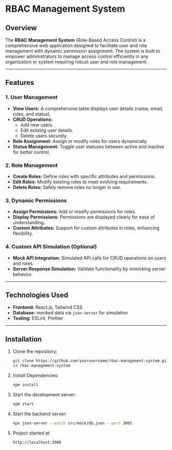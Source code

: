 # **RBAC Management System**

## **Overview**

The **RBAC Management System** (Role-Based Access Control) is a comprehensive web application designed to facilitate user and role management with dynamic permission assignment. The system is built to empower administrators to manage access control efficiently in any organization or system requiring robust user and role management.

---

## **Features**

### **1. User Management**
- **View Users:** A comprehensive table displays user details (name, email, roles, and status).
- **CRUD Operations:** 
  - Add new users.
  - Edit existing user details.
  - Delete users securely.
- **Role Assignment:** Assign or modify roles for users dynamically.
- **Status Management:** Toggle user statuses between active and inactive for better control.

### **2. Role Management**
- **Create Roles:** Define roles with specific attributes and permissions.
- **Edit Roles:** Modify existing roles to meet evolving requirements.
- **Delete Roles:** Safely remove roles no longer in use.

### **3. Dynamic Permissions**
- **Assign Permissions:** Add or modify permissions for roles.
- **Display Permissions:** Permissions are displayed clearly for ease of understanding.
- **Custom Attributes:** Support for custom attributes in roles, enhancing flexibility.

### **4. Custom API Simulation (Optional)**
- **Mock API Integration:** Simulated API calls for CRUD operations on users and roles.
- **Server Response Simulation:** Validate functionality by mimicking server behavior.

---

## **Technologies Used**

- **Frontend:** React.js, Tailwind CSS
- **Database:**  mocked data via `json-server` for simulation
- **Tooling:** ESLint, Prettier

---

## **Installation**

1. Clone the repository:
   ```bash
   git clone https://github.com/yourusername/rbac-management-system.git
   cd rbac-management-system

2. Install Dependencies:
   ```bash
   npm install

3. Start the development server:
   ```bash
   npm start

4. Start the backend server:
   ```bash
   npx json-server --watch src/mock/db.json --port 3001

5. Project started at:
   ```bash
   http://localhost:3000
